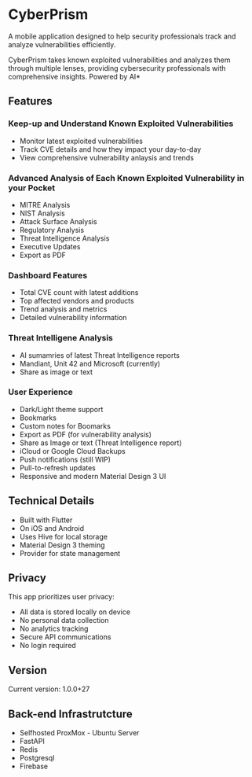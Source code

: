 # CyberPrism

A mobile application designed to help security professionals track and analyze vulnerabilities efficiently.

CyberPrism takes known exploited vulnerabilities and analyzes them through multiple lenses, providing cybersecurity professionals with comprehensive insights. Powered by AI*

## Features

### Keep-up and Understand Known Exploited Vulnerabilities
- Monitor latest exploited vulnerabilities
- Track CVE details and how they impact your day-to-day
- View comprehensive vulnerability anlaysis and trends

### Advanced Analysis of Each Known Exploited Vulnerability in your Pocket
- MITRE Analysis
- NIST Analysis
- Attack Surface Analysis
- Regulatory Analysis
- Threat Intelligence Analysis
- Executive Updates
- Export as PDF

### Dashboard Features
- Total CVE count with latest additions
- Top affected vendors and products
- Trend analysis and metrics
- Detailed vulnerability information

### Threat Intelligene Analysis
- AI sumamries of latest Threat Intelligence reports
- Mandiant, Unit 42 and Microsoft (currently)
- Share as image or text

### User Experience
- Dark/Light theme support
- Bookmarks
- Custom notes for Boomarks
- Export as PDF (for vulnerability analysis)
- Share as Image or text (Threat Intelligence report)
- iCloud or Google Cloud Backups
- Push notifications (still WIP)
- Pull-to-refresh updates
- Responsive and modern Material Design 3 UI

## Technical Details
- Built with Flutter
- On iOS and Android
- Uses Hive for local storage
- Material Design 3 theming
- Provider for state management

## Privacy
This app prioritizes user privacy:
- All data is stored locally on device
- No personal data collection
- No analytics tracking
- Secure API communications
- No login required

## Version
Current version: 1.0.0+27

## Back-end Infrastrutcture

- Selfhosted ProxMox - Ubuntu Server
- FastAPI
- Redis
- Postgresql
- Firebase
